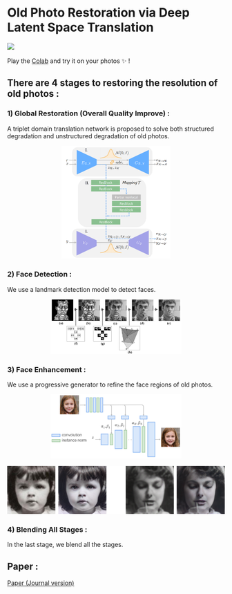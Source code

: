 # Old Photo Restoration via Deep Latent Space Translation 

<img src='imgs/old_new.png'/>

Play the [Colab](https://colab.research.google.com/drive/1W2kdJLuz4GqxuEsBk5rpgDTF6YnieWob#scrollTo=11db178d) and try it on your photos :sparkles: !

## There are 4 stages to restoring the resolution of old photos :

### 1) Global Restoration (Overall Quality Improve) :

A triplet domain translation network is proposed to solve both structured degradation and unstructured degradation of old photos.

<p align="center">
<img src='imgs/pipeline.PNG' width="50%" height="50%"/>
</p>


### 2) Face Detection :

We use a landmark detection model to detect faces.

<p align="center">
<img src='imgs/Facial_Landmark_Detection.png' width="60%" height="60%"/>
</p>


### 3) Face Enhancement :

We use a progressive generator to refine the face regions of old photos.

<p align="center">
<img src='imgs/face_pipeline.jpg' width="60%" height="60%"/>
</p>


<img src='imgs/face.png'>


### 4) Blending All Stages :

In the last stage, we blend all the stages.



## Paper :
[Paper (Journal version)](https://arxiv.org/pdf/2009.07047v1.pdf)


